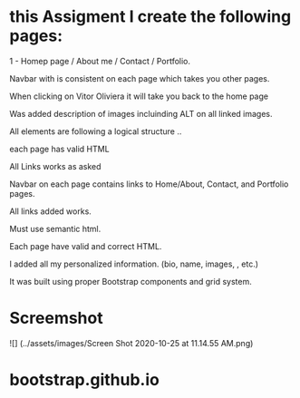 # this Assigment I create the following pages:

1 - Homep page / About me / Contact / Portfolio.

Navbar with is consistent on each page which takes you other pages.

When clicking on Vitor Oliviera it will take you back to the home page

Was added description of images incluinding ALT on all linked images.

All elements are following a logical structure ..

each page has valid HTML

All Links works as asked

Navbar on each page contains links to Home/About, Contact, and Portfolio pages.

All links added works.

Must use semantic html.

Each page have valid and correct HTML.

I added all my personalized information. (bio, name, images, , etc.)

It was built using proper Bootstrap components and grid system.




# Screemshot

![] (../assets/images/Screen Shot 2020-10-25 at 11.14.55 AM.png)





# bootstrap.github.io
